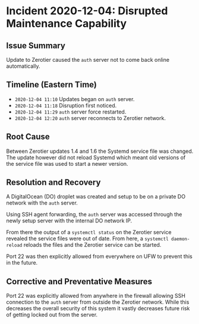 # Incident 2020-12-04: Disrupted Maintenance Capability

## Issue Summary
Update to Zerotier caused the `auth` server not to come back online automatically.

## Timeline (Eastern Time)
- `2020-12-04 11:10` Updates began on `auth` server.
- `2020-12-04 11:18` Disruption first noticed.
- `2020-12-04 11:29` `auth` server force restarted.
- `2020-12-04 12:20` `auth` server reconnects to Zerotier network.

## Root Cause
Between Zerotier updates 1.4 and 1.6 the Systemd service file was changed. The update however did not reload Systemd which meant old versions of the service file was used to start a newer version.

## Resolution and Recovery
A DigitalOcean (DO) droplet was created and setup to be on a private DO network with the `auth` server.

Using SSH agent forwarding, the `auth` server was accessed through the newly setup server with the internal DO network IP.

From there the output of a `systemctl status` on the Zerotier service revealed the service files were out of date. From here, a `systemctl daemon-reload` reloads the files and the Zerotier service can be started.

Port 22 was then explicitly allowed from everywhere on UFW to prevent this in the future.

## Corrective and Preventative Measures
Port 22 was explicitly allowed from anywhere in the firewall allowing SSH connection to the `auth` server from outside the Zerotier network. While this decreases the overall security of this system it vastly decreases future risk of getting locked out from the server.
